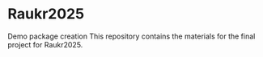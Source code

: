 # Raukr2025
Demo package creation
This repository contains the materials for the final project for Raukr2025.
